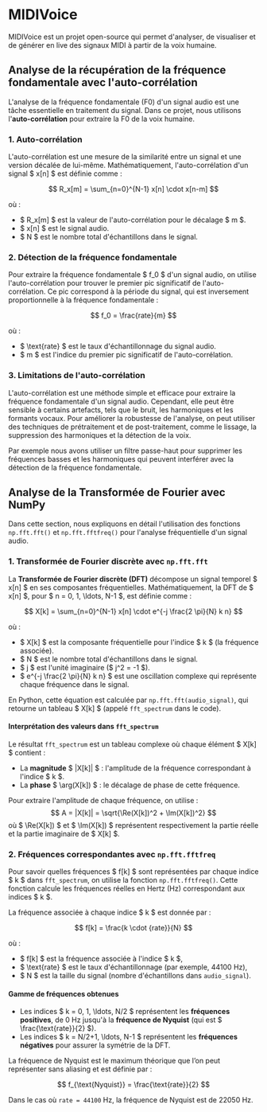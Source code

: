 # MIDIVoice

MIDIVoice est un projet open-source qui permet d'analyser, de visualiser et de générer en live des signaux MIDI à partir de la voix humaine.

## Analyse de la récupération de la fréquence fondamentale avec l'auto-corrélation

L'analyse de la fréquence fondamentale (F0) d'un signal audio est une tâche essentielle en traitement du signal. Dans ce projet, nous utilisons l'**auto-corrélation** pour extraire la F0 de la voix humaine.

### 1. Auto-corrélation

L'auto-corrélation est une mesure de la similarité entre un signal et une version décalée de lui-même. Mathématiquement, l'auto-corrélation d'un signal $ x[n] $ est définie comme :

$$ R_x[m] = \sum_{n=0}^{N-1} x[n] \cdot x[n-m] $$

où :

- $ R_x[m] $ est la valeur de l'auto-corrélation pour le décalage $ m $.
- $ x[n] $ est le signal audio.
- $ N $ est le nombre total d'échantillons dans le signal.

### 2. Détection de la fréquence fondamentale

Pour extraire la fréquence fondamentale $ f_0 $ d'un signal audio, on utilise l'auto-corrélation pour trouver le premier pic significatif de l'auto-corrélation. Ce pic correspond à la période du signal, qui est inversement proportionnelle à la fréquence fondamentale :

$$ f_0 = \frac{rate}{m} $$

où :

- $ \text{rate} $ est le taux d'échantillonnage du signal audio.
- $ m $ est l'indice du premier pic significatif de l'auto-corrélation.

### 3. Limitations de l'auto-corrélation

L'auto-corrélation est une méthode simple et efficace pour extraire la fréquence fondamentale d'un signal audio. Cependant, elle peut être sensible à certains artefacts, tels que le bruit, les harmoniques et les formants vocaux. Pour améliorer la robustesse de l'analyse, on peut utiliser des techniques de prétraitement et de post-traitement, comme le lissage, la suppression des harmoniques et la détection de la voix.

Par exemple nous avons utiliser un filtre passe-haut pour supprimer les fréquences basses et les harmoniques qui peuvent interférer avec la détection de la fréquence fondamentale.

## Analyse de la Transformée de Fourier avec NumPy

Dans cette section, nous expliquons en détail l'utilisation des fonctions `np.fft.fft()` et `np.fft.fftfreq()` pour l'analyse fréquentielle d'un signal audio.

### 1. Transformée de Fourier discrète avec `np.fft.fft`

La **Transformée de Fourier discrète (DFT)** décompose un signal temporel $ x[n] $ en ses composantes fréquentielles. Mathématiquement, la DFT de $ x[n] $, pour $ n = 0, 1, \ldots, N-1 $, est définie comme :

$$ X[k] = \sum_{n=0}^{N-1} x[n] \cdot e^{-j \frac{2 \pi}{N} k n} $$

où :
- $ X[k] $ est la composante fréquentielle pour l'indice $ k $ (la fréquence associée).
- $ N $ est le nombre total d'échantillons dans le signal.
- $ j $ est l'unité imaginaire ($ j^2 = -1 $).
- $ e^{-j \frac{2 \pi}{N} k n} $ est une oscillation complexe qui représente chaque fréquence dans le signal.

En Python, cette équation est calculée par `np.fft.fft(audio_signal)`, qui retourne un tableau $ X[k] $ (appelé `fft_spectrum` dans le code).

#### Interprétation des valeurs dans `fft_spectrum`

Le résultat `fft_spectrum` est un tableau complexe où chaque élément $ X[k] $ contient :
- La **magnitude** $ |X[k]| $ : l'amplitude de la fréquence correspondant à l'indice $ k $.
- La **phase** $ \arg(X[k]) $ : le décalage de phase de cette fréquence.

Pour extraire l'amplitude de chaque fréquence, on utilise :
$$ 	A = |X[k]| = \sqrt{\Re(X[k])^2 + \Im(X[k])^2} $$
où $ \Re(X[k]) $ et $ \Im(X[k]) $ représentent respectivement la partie réelle et la partie imaginaire de $ X[k] $.

### 2. Fréquences correspondantes avec `np.fft.fftfreq`

Pour savoir quelles fréquences $ f[k] $ sont représentées par chaque indice $ k $ dans `fft_spectrum`, on utilise la fonction `np.fft.fftfreq()`. Cette fonction calcule les fréquences réelles en Hertz (Hz) correspondant aux indices $ k $.

La fréquence associée à chaque indice $ k $ est donnée par :

$$ f[k] = \frac{k \cdot 	{rate}}{N} $$

où :
- $ f[k] $ est la fréquence associée à l'indice $ k $,
- $ \text{rate} $ est le taux d'échantillonnage (par exemple, 44100 Hz),
- $ N $ est la taille du signal (nombre d'échantillons dans `audio_signal`).

#### Gamme de fréquences obtenues

- Les indices $ k = 0, 1, \ldots, N/2 $ représentent les **fréquences positives**, de 0 Hz jusqu'à la **fréquence de Nyquist** (qui est $ \frac{\text{rate}}{2} $).
- Les indices $ k = N/2+1, \ldots, N-1 $ représentent les **fréquences négatives** pour assurer la symétrie de la DFT.

La fréquence de Nyquist est le maximum théorique que l’on peut représenter sans aliasing et est définie par :

$$ f_{\text{Nyquist}} = \frac{\text{rate}}{2} $$

Dans le cas où `rate = 44100` Hz, la fréquence de Nyquist est de 22050 Hz.
